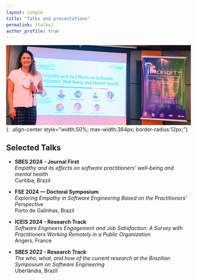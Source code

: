 ```yaml
---
layout: single
title: "Talks and presentations"
permalink: /talks/
author_profile: true
---
```


![Lidiany presenting](/images/me_talking.jpg){: .align-center style="width:50%; max-width:364px; border-radius:12px;"}

## Selected Talks

- **SBES 2024 - Journal First**  
  *Empathy and its effects on software practitioners’ well-being and mental health*  
  Curitiba, Brazil  

- **FSE 2024 — Doctoral Symposium**  
  *Exploring Empathy in Software Engineering Based on the Practitioners’ Perspective*  
  Porto de Galinhas, Brazil  

- **ICEIS 2024 - Research Track**  
  *Software Engineers Engagement and Job Satisfaction: A Survey with Practitioners Working Remotely in a Public Organization*  
  Angers, France  

- **SBES 2022 - Research Track**  
  *The who, what, and how of the current research at the Brazilian Symposium on Software Engineering*  
  Uberlândia, Brazil

